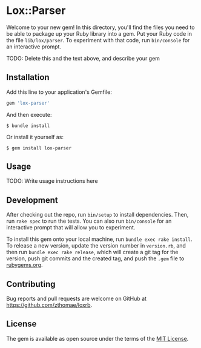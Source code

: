 # Lox::Parser

Welcome to your new gem! In this directory, you'll find the files you need to be able to package up your Ruby library into a gem. Put your Ruby code in the file `lib/lox/parser`. To experiment with that code, run `bin/console` for an interactive prompt.

TODO: Delete this and the text above, and describe your gem

## Installation

Add this line to your application's Gemfile:

```ruby
gem 'lox-parser'
```

And then execute:

    $ bundle install

Or install it yourself as:

    $ gem install lox-parser

## Usage

TODO: Write usage instructions here

## Development

After checking out the repo, run `bin/setup` to install dependencies. Then, run `rake spec` to run the tests. You can also run `bin/console` for an interactive prompt that will allow you to experiment.

To install this gem onto your local machine, run `bundle exec rake install`. To release a new version, update the version number in `version.rb`, and then run `bundle exec rake release`, which will create a git tag for the version, push git commits and the created tag, and push the `.gem` file to [rubygems.org](https://rubygems.org).

## Contributing

Bug reports and pull requests are welcome on GitHub at https://github.com/zthomae/loxrb.

## License

The gem is available as open source under the terms of the [MIT License](https://opensource.org/licenses/MIT).
